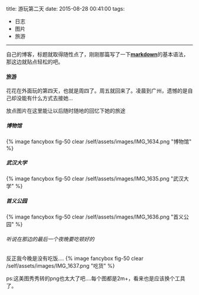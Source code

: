 title: 游玩第二天
date: 2015-08-28 00:41:00
tags:
- 日志
- 图片
- 旅游
---

自己的博客，标题就取得随性点了，刚刚那篇写了一下[**markdown**](https://guides.github.com/features/mastering-markdown/#examples)的基本语法，那这边就贴点轻松的吧。

#### 旅游
花花在外面玩的第四天，也就是周四了。周五就回来了。凌晨到广州，遗憾的是自己却没能有什么方式去接她...

放点图片在这里能让以后随时随地的回忆下她的旅途

##### 博物馆
{% image fancybox fig-50 clear /self/assets/images/IMG_1634.png  "博物馆" %}

##### 武汉大学
{% image fancybox fig-50 clear /self/assets/images/IMG_1635.png  "武汉大学" %}

##### 首义公园
{% image fancybox fig-50 clear /self/assets/images/IMG_1636.png  "首义公园" %}


###### *听说在那边的最后一个夜晚要吃顿好的*
反正我今晚是没有吃饭....
{% image fancybox fig-50 clear /self/assets/images/IMG_1637.png  "吃货" %}


ps:这美图秀秀转的png也太大了吧....每个图都是2m+，看来也是应该换个工具了。

